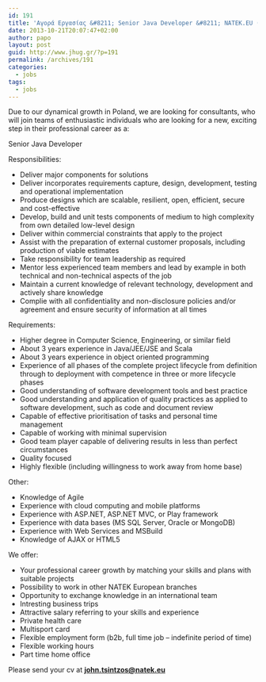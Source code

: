 ```yaml
---
id: 191
title: 'Αγορά Εργασίας &#8211; Senior Java Developer &#8211; NATEK.EU (Poland) #jhug #jobs #abroad'
date: 2013-10-21T20:07:47+02:00
author: papo
layout: post
guid: http://www.jhug.gr/?p=191
permalink: /archives/191
categories:
  - jobs
tags:
  - jobs
---
```

Due to our dynamical growth in Poland, we are looking for consultants, who will join teams of enthusiastic individuals who are looking for a new, exciting step in their professional career as a:

Senior Java Developer

Responsibilities:

  * Deliver major components for solutions
  * Deliver incorporates requirements capture, design, development, testing and operational implementation
  * Produce designs which are scalable, resilient, open, efficient, secure and cost-effective
  * Develop, build and unit tests components of medium to high complexity from own detailed low-level design
  * Deliver within commercial constraints that apply to the project
  * Assist with the preparation of external customer proposals, including production of viable estimates
  * Take responsibility for team leadership as required
  * Mentor less experienced team members and lead by example in both technical and non-technical aspects of the job
  * Maintain a current knowledge of relevant technology, development and actively share knowledge
  * Complie with all confidentiality and non-disclosure policies and/or agreement and ensure security of information at all times

Requirements:

  * Higher degree in Computer Science, Engineering, or similar field
  * About 3 years experience in Java/JEE/JSE and Scala
  * About 3 years experience in object oriented programming
  * Experience of all phases of the complete project lifecycle from definition through to deployment with competence in three or more lifecycle phases
  * Good understanding of software development tools and best practice
  * Good understanding and application of quality practices as applied to software development, such as code and document review
  * Capable of effective prioritisation of tasks and personal time management
  * Capable of working with minimal supervision
  * Good team player capable of delivering results in less than perfect circumstances
  * Quality focused
  * Highly flexible (including willingness to work away from home base)

Other:

  * Knowledge of Agile
  * Experience with cloud computing and mobile platforms
  * Experience with ASP.NET, ASP.NET MVC, or Play framework
  * Experience with data bases (MS SQL Server, Oracle or MongoDB)
  * Experience with Web Services and MSBuild
  * Knowledge of AJAX or HTML5

We offer:

  * Your professional career growth by matching your skills and plans with suitable projects
  * Possibility to work in other NATEK European branches
  * Opportunity to exchange knowledge in an international team
  * Intresting business trips
  * Attractive salary referring to your skills and experience
  * Private health care
  * Multisport card
  * Flexible employment form (b2b, full time job – indefinite period of time)
  * Flexible working hours
  * Part time home office

Please send your cv at **john.tsintzos@natek.eu**